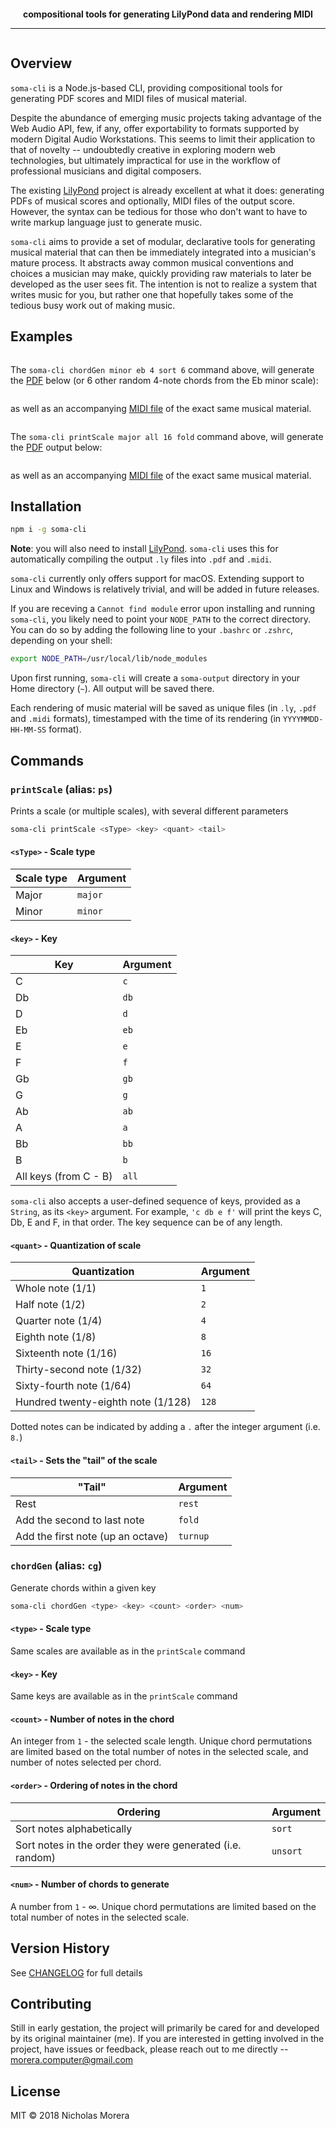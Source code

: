 <p align="center">
<img src="img/soma-logo-v2.png" alt="">
</p>

<p align="center">
  <strong>compositional tools for generating LilyPond data and rendering MIDI</strong>
</p>
<hr>

<p align="center">
  <a href="https://github.com/standard/standard"><img src="https://cdn.rawgit.com/standard/standard/master/badge.svg" alt=""></a>
</p>

## Overview

`soma-cli` is a Node.js-based CLI, providing compositional tools for generating PDF scores and MIDI files of musical material.

Despite the abundance of emerging music projects taking advantage of the Web Audio API, few, if any, offer exportability to formats supported by modern Digital Audio Workstations. This seems to limit their application to that of novelty -- undoubtedly creative in exploring modern web technologies, but ultimately impractical for use in the workflow of professional musicians and digital composers.

The existing [LilyPond](http://lilypond.org/) project is already excellent at what it does: generating PDFs of musical scores and optionally, MIDI files of the output score. However, the syntax can be tedious for those who don't want to have to write markup language just to generate music.

`soma-cli` aims to provide a set of modular, declarative tools for generating musical material that can then be immediately integrated into a musician's mature process. It abstracts away common musical conventions and choices a musician may make, quickly providing raw materials to later be developed as the user sees fit. The intention is not to realize a system that writes music for you, but rather one that hopefully takes some of the tedious busy work out of making music.

## Examples

<p align="center">
<img src="img/soma2.gif" alt="">
</p>

The `soma-cli chordGen minor eb 4 sort 6` command above, will generate the [PDF](20181108-17-26-55.pdf) below (or 6 other random 4-note chords from the Eb minor scale):

<p align="center">
<img src="img/somaPDF2.png" alt="">
</p>

as well as an accompanying [MIDI file](examples/20181108-17-26-55.midi) of the exact same musical material.

<p align="center">
<img src="img/soma1.gif" alt="">
</p>

The `soma-cli printScale major all 16 fold` command above, will generate the [PDF](examples/20181108-00-55-20.pdf) output below:

<p align="center">
<img src="img/somaPDF.png" alt="">
</p>

as well as an accompanying [MIDI file](examples/20181108-00-55-20.midi) of the exact same musical material.

## Installation

```bash
npm i -g soma-cli
```

**Note**: you will also need to install [LilyPond](http://lilypond.org/). `soma-cli` uses this for automatically compiling the output `.ly` files into `.pdf` and `.midi`.

`soma-cli` currently only offers support for macOS. Extending support to Linux and Windows is relatively trivial, and will be added in future releases.

If you are receving a `Cannot find module` error upon installing and running `soma-cli`, you likely need to point your `NODE_PATH` to the correct directory. You can do so by adding the following line to your `.bashrc` or `.zshrc`, depending on your shell:

```bash
export NODE_PATH=/usr/local/lib/node_modules
```

Upon first running, `soma-cli` will create a `soma-output` directory in your Home directory (`~`). All output will be saved there.

Each rendering of music material will be saved as unique files (in `.ly`, `.pdf` and `.midi` formats), timestamped with the time of its rendering (in `YYYYMMDD-HH-MM-SS` format).

## Commands

### `printScale` (alias: `ps`)

Prints a scale (or multiple scales), with several different parameters

```bash
soma-cli printScale <sType> <key> <quant> <tail>
```

#### `<sType>` - Scale type

| Scale type | Argument |
| ---------- | -------- |
| Major      | `major`  |
| Minor      | `minor`  |

#### `<key>` - Key

| Key                   | Argument |
| --------------------- | -------- |
| C                     | `c`      |
| Db                    | `db`     |
| D                     | `d`      |
| Eb                    | `eb`     |
| E                     | `e`      |
| F                     | `f`      |
| Gb                    | `gb`     |
| G                     | `g`      |
| Ab                    | `ab`     |
| A                     | `a`      |
| Bb                    | `bb`     |
| B                     | `b`      |
| All keys (from C - B) | `all`    |

`soma-cli` also accepts a user-defined sequence of keys, provided as a `String`, as its `<key>` argument. For example, `'c db e f'` will print the keys C, Db, E and F, in that order. The key sequence can be of any length.

#### `<quant>` - Quantization of scale

| Quantization               | Argument |
| -------------------------- | -------- |
| Whole note (1/1)           | `1`      |
| Half note (1/2)            | `2`      |
| Quarter note (1/4)         | `4`      |
| Eighth note (1/8)          | `8`      |
| Sixteenth note (1/16)      | `16`     |
| Thirty-second note (1/32)  | `32`     |
| Sixty-fourth note (1/64)   | `64`     |
| Hundred twenty-eighth note (1/128) | `128`    |

Dotted notes can be indicated by adding a `.` after the integer argument (i.e. `8.`)

#### `<tail>` - Sets the "tail" of the scale

| "Tail"                            | Argument |
| --------------------------------- | -------- |
| Rest                              | `rest`   |
| Add the second to last note       | `fold`   |
| Add the first note (up an octave) | `turnup` |



### `chordGen` (alias: `cg`)

Generate chords within a given key

```bash
soma-cli chordGen <type> <key> <count> <order> <num>
```

#### `<type>` - Scale type

Same scales are available as in the `printScale` command

#### `<key>` - Key

Same keys are available as in the `printScale` command

#### `<count>` - Number of notes in the chord

An integer from `1` - the selected scale length. Unique chord permutations are limited based on the total number of notes in the selected scale, and number of notes selected per chord.

#### `<order>` - Ordering of notes in the chord

| Ordering                                                  | Argument |
| --------------------------------------------------------- | -------- |
| Sort notes alphabetically                                 | `sort`   |
| Sort notes in the order they were generated (i.e. random) | `unsort` |

#### `<num>` - Number of chords to generate

A number from `1` - ∞. Unique chord permutations are limited based on the total number of notes in the selected scale.

## Version History

See [CHANGELOG](./CHANGELOG.md) for full details

## Contributing

Still in early gestation, the project will primarily be cared for and developed by its original maintainer (me). If you are interested in getting involved in the project, have issues or feedback, please reach out to me directly -- morera.computer@gmail.com

## License

MIT © 2018 Nicholas Morera

